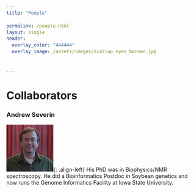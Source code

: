 ```yaml
---
title: "People"

permalink: /people.html
layout: single
header:
  overlay_color: "444444"
  overlay_image: /assets/images/Scallop_eyes_banner.jpg


---
```


# Collaborators

### Andrew Severin

![Andrew](../assets/images/people/Andrew.png){: .align-left}
His PhD was in Biophysics/NMR spectroscopy. He did a Bioinformatics Postdoc in Soybean genetics and now runs the Genome Informatics Facility at Iowa State University. 
